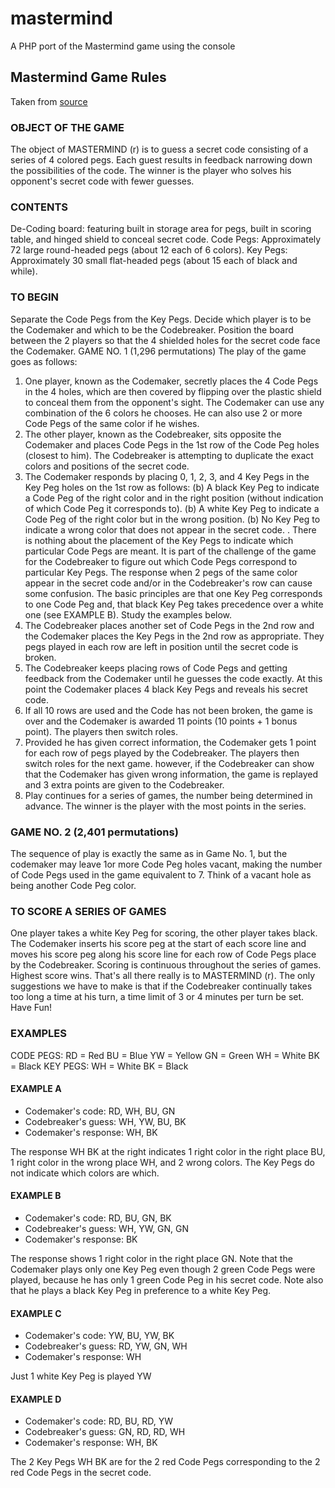 # mastermind
A PHP port of the Mastermind game using the console

## Mastermind Game Rules
Taken from [source](https://magisterrex.files.wordpress.com/2014/07/mastermindrules.pdf)

### OBJECT OF THE GAME
The object of MASTERMIND (r) is to guess a secret code consisting of a series of 4
colored pegs. Each guest results in feedback narrowing down the possibilities of the
code. The winner is the player who solves his opponent's secret code with fewer
guesses.

### CONTENTS
De-Coding board: featuring built in storage area for pegs, built in scoring table, and
hinged shield to conceal secret code.
Code Pegs: Approximately 72 large round-headed pegs (about 12 each of 6 colors).
Key Pegs: Approximately 30 small flat-headed pegs (about 15 each of black and while).

### TO BEGIN
Separate the Code Pegs from the Key Pegs. Decide which player is to be the
Codemaker and which to be the Codebreaker. Position the board between the 2 players
so that the 4 shielded holes for the secret code face the Codemaker.
GAME NO. 1 (1,296 permutations)
The play of the game goes as follows:
1) One player, known as the Codemaker, secretly places the 4 Code Pegs in the 4
holes, which are then covered by flipping over the plastic shield to conceal them from
the opponent's sight. The Codemaker can use any combination of the 6 colors he
chooses. He can also use 2 or more Code Pegs of the same color if he wishes.
2) The other player, known as the Codebreaker, sits opposite the Codemaker and
places Code Pegs in the 1st row of the Code Peg holes (closest to him). The
Codebreaker is attempting to duplicate the exact colors and positions of the secret
code.
3) The Codemaker responds by placing 0, 1, 2, 3, and 4 Key Pegs in the Key Peg holes
on the 1st row as follows:
(b) A black Key Peg to indicate a Code Peg of the right color and in the right position
(without indication of which Code Peg it corresponds to).
(b) A white Key Peg to indicate a Code Peg of the right color but in the wrong position.
(b) No Key Peg to indicate a wrong color that does not appear in the secret code.
.
There is nothing about the placement of the Key Pegs to indicate which particular Code
Pegs are meant. It is part of the challenge of the game for the Codebreaker to figure out
which Code Pegs correspond to particular Key Pegs. The response when 2 pegs of the
same color appear in the secret code and/or in the Codebreaker's row can cause some
confusion. The basic principles are that one Key Peg corresponds to one Code Peg
and, that black Key Peg takes precedence over a white one (see EXAMPLE B). Study
the examples below.
4) The Codebreaker places another set of Code Pegs in the 2nd row and the
Codemaker places the Key Pegs in the 2nd row as appropriate. They pegs played in
each row are left in position until the secret code is broken.
5) The Codebreaker keeps placing rows of Code Pegs and getting feedback from the
Codemaker until he guesses the code exactly. At this point the Codemaker places 4
black Key Pegs and reveals his secret code.
6) If all 10 rows are used and the Code has not been broken, the game is over and the
Codemaker is awarded 11 points (10 points + 1 bonus point). The players then switch
roles.
7) Provided he has given correct information, the Codemaker gets 1 point for each row
of pegs played by the Codebreaker. The players then switch roles for the next game.
however, if the Codebreaker can show that the Codemaker has given wrong
information, the game is replayed and 3 extra points are given to the Codebreaker.
8) Play continues for a series of games, the number being determined in advance. The
winner is the player with the most points in the series.

### GAME NO. 2 (2,401 permutations)
The sequence of play is exactly the same as in Game No. 1, but the codemaker may
leave 1or more Code Peg holes vacant, making the number of Code Pegs used in the
game equivalent to 7. Think of a vacant hole as being another Code Peg color.

### TO SCORE A SERIES OF GAMES
One player takes a white Key Peg for scoring, the other player takes black. The
Codemaker inserts his score peg at the start of each score line and moves his score
peg along his score line for each row of Code Pegs place by the Codebreaker. Scoring
is continuous throughout the series of games. Highest score wins.
That's all there really is to MASTERMIND (r).
The only suggestions we have to make is that if the Codebreaker continually takes too
long a time at his turn, a time limit of 3 or 4 minutes per turn be set. Have Fun!

### EXAMPLES

CODE PEGS:
RD = Red
BU = Blue
YW = Yellow
GN = Green
WH = White
BK = Black
KEY PEGS:
WH = White
BK = Black

#### EXAMPLE A

* Codemaker's code:     RD, WH, BU, GN
* Codebreaker's guess:  WH, YW, BU, BK
* Codemaker's response: WH, BK

The response WH BK at the right indicates 1 right color in the right place BU, 1 right
color in the wrong place WH, and 2 wrong colors. The Key Pegs do not indicate which
colors are which.

#### EXAMPLE B

* Codemaker's code:     RD, BU, GN, BK
* Codebreaker's guess:  WH, YW, GN, GN
* Codemaker's response: BK

The response shows 1 right color in the right place GN. Note that the Codemaker plays
only one Key Peg even though 2 green Code Pegs were played, because he has only 1
green Code Peg in his secret code. Note also that he plays a black Key Peg in
preference to a white Key Peg.

#### EXAMPLE C

* Codemaker's code:     YW, BU, YW, BK
* Codebreaker's guess:  RD, YW, GN, WH
* Codemaker's response: WH

Just 1 white Key Peg is played YW

#### EXAMPLE D

* Codemaker's code:     RD, BU, RD, YW
* Codebreaker's guess:  GN, RD, RD, WH
* Codemaker's response: WH, BK

The 2 Key Pegs WH BK are for the 2 red Code Pegs corresponding to the 2 red Code
Pegs in the secret code.

